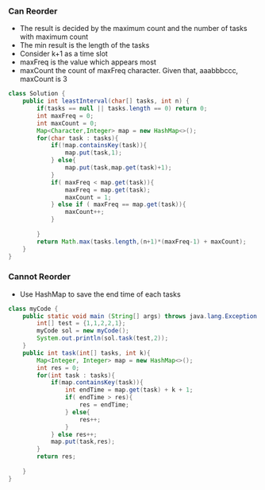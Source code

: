 ### Can Reorder 
* The result is decided by the maximum count and the number of tasks with maximum count
* The min result is the length of the tasks
* Consider k+1 as a time slot
* maxFreq is the value which appears most
* maxCount the count of maxFreq character. Given that, aaabbbccc, maxCount is 3 

```java
class Solution {
    public int leastInterval(char[] tasks, int n) {
        if(tasks == null || tasks.length == 0) return 0;
        int maxFreq = 0;
        int maxCount = 0;
        Map<Character,Integer> map = new HashMap<>();
        for(char task : tasks){
            if(!map.containsKey(task)){
                map.put(task,1);
            } else{
                map.put(task,map.get(task)+1);
            }
            if( maxFreq < map.get(task)){
                maxFreq = map.get(task);
                maxCount = 1;
            } else if ( maxFreq == map.get(task)){
                maxCount++;
            }
            
        }
        return Math.max(tasks.length,(n+1)*(maxFreq-1) + maxCount);
    }
}
```

### Cannot Reorder 
* Use HashMap to save the end time of each tasks
```java
class myCode {
    public static void main (String[] args) throws java.lang.Exception {
        int[] test = {1,1,2,2,1};
        myCode sol = new myCode();
        System.out.println(sol.task(test,2));
    }
    public int task(int[] tasks, int k){
        Map<Integer, Integer> map = new HashMap<>();
        int res = 0;
        for(int task : tasks){
            if(map.containsKey(task)){
                int endTime = map.get(task) + k + 1;
                if( endTime > res){
                    res = endTime;
                } else{
                    res++;
                }
            } else res++;
            map.put(task,res);
        }
        return res;
        
    }
}

```